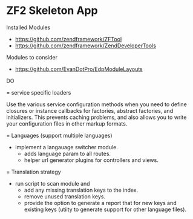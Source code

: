 ZF2 Skeleton App
================

Installed Modules
* https://github.com/zendframework/ZFTool
* https://github.com/zendframework/ZendDeveloperTools

Modules to consider

* https://github.com/EvanDotPro/EdpModuleLayouts


DO

= service specific loaders

Use the various service configuration methods when you need to define
closures or instance callbacks for factories, abstract factories,
and initializers. This prevents caching problems, and also allows you
to write your configuration files in other markup formats.


= Languages (support multiple languages)
- implement a langauage switcher module.
  - adds language param to all routes.
  - helper url generator plugins for controllers and views.


= Translation strategy
- run script to scan module and
    - add any missing translation keys to the index.
    - remove unused translation keys.
    - provide the option to generate a report that for new keys and existing keys
      (utiity to generate support for other language files).
